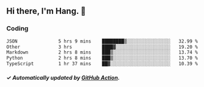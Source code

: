## Hi there, I'm Hang. 👋

### Coding

<!--START_SECTION:waka-->

```txt
JSON               5 hrs 9 mins    ████████▒░░░░░░░░░░░░░░░░   32.99 %
Other              3 hrs           ████▓░░░░░░░░░░░░░░░░░░░░   19.20 %
Markdown           2 hrs 8 mins    ███▒░░░░░░░░░░░░░░░░░░░░░   13.74 %
Python             2 hrs 8 mins    ███▒░░░░░░░░░░░░░░░░░░░░░   13.70 %
TypeScript         1 hr 37 mins    ██▓░░░░░░░░░░░░░░░░░░░░░░   10.39 %
```

<!--END_SECTION:waka-->

##### ✓ Automatically updated by [GitHub Action](https://github.com/huhuhang/huhuhang/actions).
